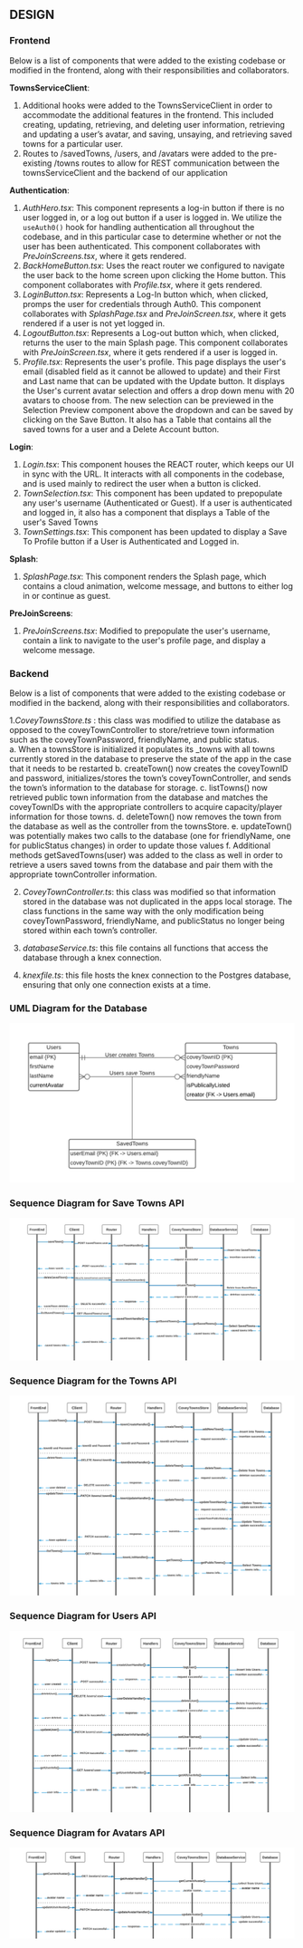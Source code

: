 ## DESIGN

### Frontend
Below is a list of components that were added to the existing codebase or modified in the frontend, along with their responsibilities and collaborators.

**TownsServiceClient**:
1. Additional hooks were added to the TownsServiceClient in order to accommodate the additional features in the frontend. This included creating, updating, retrieving, and deleting user information, retrieving and updating a user’s avatar, and saving, unsaying, and retrieving saved towns for a particular user. 
2.  Routes to /savedTowns, /users, and /avatars were added to the pre-existing /towns routes to allow for REST communication between the townsServiceClient and the backend of our application


**Authentication**: 
1. *AuthHero.tsx*: This component represents a log-in button if there is no user logged in, or a log out button if a user is logged in. We utilize the `useAuth0()` hook for handling authentication all throughout the codebase, and in this particular case to determine whether or not the user has been authenticated. This component collaborates with *PreJoinScreens.tsx*, where it gets rendered.
2. *BackHomeButton.tsx*: Uses the react router we configured to navigate the user back to the home screen upon clicking the Home button. This component collaborates with *Profile.tsx*, where it gets rendered.
3. *LoginButton.tsx*: Represents a Log-In button which, when clicked, promps the user for credentials through Auth0. This component collaborates with *SplashPage.tsx* and *PreJoinScreen.tsx*, where it gets rendered if a user is not yet logged in.
4. *LogoutButton.tsx*: Represents a Log-out button which, when  clicked, returns the user to the main Splash page. This component collaborates with *PreJoinScreen.tsx*, where it gets rendered if a user is logged in.
5. *Profile.tsx*: Represents the user's profile. This page displays the user's email (disabled field as it cannot be allowed to update) and their First and Last name that can be updated with the Update button. It displays the User's current avatar selection and offers a drop down menu with 20 avatars to choose from. The new selection can be previewed in the Selection Preview component above the dropdown and can be saved by clicking on the Save Button. It also has a Table that contains all the saved towns for a user and a Delete Account button. 

**Login**:
1. *Login.tsx*: This component houses the REACT router, which keeps our UI in sync with the URL. It interacts with all components in the codebase, and is used mainly to redirect the user when a button is clicked.
2. *TownSelection.tsx*: This component has been updated to prepopulate any user's username (Authenticated or Guest). If a user is authenticated and logged in, it also has a component that displays a Table of the user's Saved Towns
3. *TownSettings.tsx*: This component has been updated to display a Save To Profile button if a User is Authenticated and Logged in.

**Splash**:
1. *SplashPage.tsx*: This component renders the Splash page, which contains a cloud animation, welcome message, and buttons to either log in or continue as guest.

**PreJoinScreens**:
1. *PreJoinScreens.tsx*: Modified to prepopulate the user's username, contain a link to navigate to the user's profile page, and display a welcome message.


### Backend
Below is a list of components that were added to the existing codebase or modified in the backend, along with their responsibilities and collaborators.

1.*CoveyTownsStore.ts* : this class was modified to utilize the database as opposed to the coveyTownController to store/retrieve town information such as the coveyTownPassword, friendlyName, and public status.  
a. When a townsStore is initialized it populates its _towns with all towns currently stored in the database to preserve the state of the app in the case that it needs to be restarted
b. createTown() now creates the coveyTownID and password, initializes/stores the town’s coveyTownController, and sends the town’s information to the database for storage.
c. listTowns() now retrieved public town information from the database and matches the coveyTownIDs with the appropriate controllers to acquire capacity/player information for those towns.
d. deleteTown() now removes the town from the database as well as the controller from the townsStore.
e. updateTown() was potentially makes two calls to the database (one for friendlyName, one for publicStatus changes) in order to update those values
f. Additional methods  getSavedTowns(user)  was added to the class as well in order to retrieve a users saved towns from the database and pair them with the appropriate townController information.

2. *CoveyTownController.ts*: this class was modified so that information stored in the database was not duplicated in the apps local storage.  The class functions in the same way with the only modification being coveyTownPassword, friendlyName, and publicStatus no longer being stored within each town’s controller.

3. *databaseService.ts*: this file contains all functions that access the database through a knex connection.  

4. *knexfile.ts*: this file hosts the knex connection to the Postgres database, ensuring that only one connection exists at a time.


### UML Diagram for the Database

![](./images/uml.png)


### Sequence Diagram for Save Towns API

![](./images/save_towns_sequence.png)


### Sequence Diagram for the Towns API

![](./images/towns_sequence.png)


### Sequence Diagram for Users API

![](./images/users_sequence.png)


### Sequence Diagram for Avatars API

![](./images/avatars_sequence.png)
